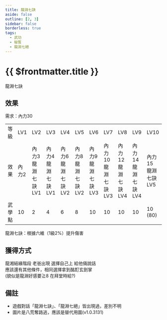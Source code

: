 ```yaml
---
title: 龍淵七訣
aside: false
outline: [2, 3]
sidebar: false
borderless: true
tags:
  - 武功
  - 秘笈
  - 龍淵七絕
---
```


# {{ $frontmatter.title }}

<BookItemIcon :size="`medium`" :needLink="false" :no="7013"></BookItemIcon>

龍淵七訣

## 效果

需求：內力30

<table>
    <tr>
        <td>等級</td>
        <td>LV1</td>
        <td>LV2</td>
        <td>LV3</td>
        <td>LV4</td>
        <td>LV5</td>
        <td>LV6</td>
        <td>LV7</td>
        <td>LV8</td>
        <td>LV9</td>
        <td>LV10</td>
    </tr>
    <tr>
        <td>效果</td>
        <td>內力2</td>
        <td>內力3<br>龍淵七訣LV1</td>
        <td>內力4<br>龍淵七訣LV1</td>
        <td>內力6<br>龍淵七訣LV2</td>
        <td>內力8<br>龍淵七訣LV2</td>
        <td>內力9<br>龍淵七訣LV3</td>
        <td>內力10<br>龍淵七訣LV3</td>
        <td>內力12<br>龍淵七訣LV4</td>
        <td>內力14<br>龍淵七訣LV4</td>
        <td>內力15<br>龍淵七訣LV5</td>
    </tr>
    <tr>
        <td>武學點</td>
        <td>10</td>
        <td>2</td>
        <td>4</td>
        <td>6</td>
        <td>8</td>
        <td>10</td>
        <td>10</td>
        <td>10</td>
        <td>10</td>
        <td>10 (80)</td>
    </tr>
</table>

龍淵七訣：根據六維（1級2%）提升傷害

## 獲得方式

龍湘結緣階段 老爸出現 選擇自己上 給他倆說話<br>
應該還有其他條件，相同選擇拿到酩酊玄劍掌<br>
(貌似是龍淵好感要≧8 在拜堂時給?)

## 備註

- 遊戲對話「龍淵七訣」、「龍淵七絕」皆出現過，差別不明
- 圖片是八荒奪路逃，應該是替代用圖(v1.0.3131)